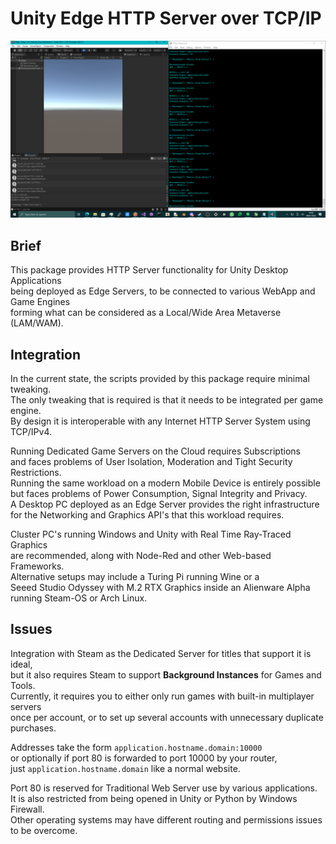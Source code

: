 # Unity Edge HTTP Server over TCP/IP

![screenshot3](https://github.com/TheMindVirus/metaverse/blob/main/Networking/screenshot3.png)

## Brief

This package provides HTTP Server functionality for Unity Desktop Applications \
being deployed as Edge Servers, to be connected to various WebApp and Game Engines \
forming what can be considered as a Local/Wide Area Metaverse (LAM/WAM).

## Integration

In the current state, the scripts provided by this package require minimal tweaking. \
The only tweaking that is required is that it needs to be integrated per game engine. \
By design it is interoperable with any Internet HTTP Server System using TCP/IPv4.

Running Dedicated Game Servers on the Cloud requires Subscriptions \
and faces problems of User Isolation, Moderation and Tight Security Restrictions. \
Running the same workload on a modern Mobile Device is entirely possible \
but faces problems of Power Consumption, Signal Integrity and Privacy. \
A Desktop PC deployed as an Edge Server provides the right infrastructure \
for the Networking and Graphics API's that this workload requires.

Cluster PC's running Windows and Unity with Real Time Ray-Traced Graphics \
are recommended, along with Node-Red and other Web-based Frameworks. \
Alternative setups may include a Turing Pi running Wine or a \
Seeed Studio Odyssey with M.2 RTX Graphics inside an Alienware Alpha \
running Steam-OS or Arch Linux.

## Issues

Integration with Steam as the Dedicated Server for titles that support it is ideal, \
but it also requires Steam to support **Background Instances** for Games and Tools. \
Currently, it requires you to either only run games with built-in multiplayer servers \
once per account, or to set up several accounts with unnecessary duplicate purchases.

Addresses take the form `application.hostname.domain:10000` \
or optionally if port 80 is forwarded to port 10000 by your router, \
just `application.hostname.domain` like a normal website.

Port 80 is reserved for Traditional Web Server use by various applications. \
It is also restricted from being opened in Unity or Python by Windows Firewall. \
Other operating systems may have different routing and permissions issues to be overcome.
